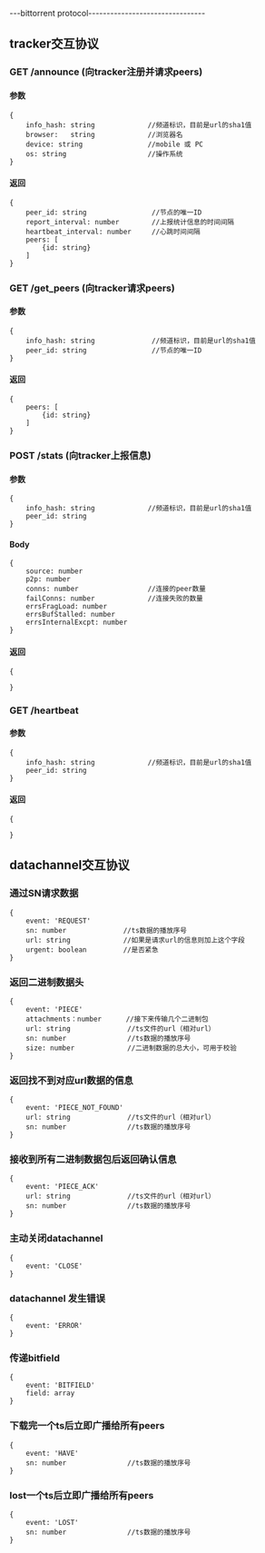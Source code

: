 ---bittorrent protocol--------------------------------

## tracker交互协议

### GET /announce (向tracker注册并请求peers)
#### 参数
```javastript
{  
    info_hash: string             //频道标识，目前是url的sha1值
    browser:   string             //浏览器名
    device: string                //mobile 或 PC
    os: string                    //操作系统                      
}
```
#### 返回
```javastript
{
    peer_id: string                //节点的唯一ID   
    report_interval: number        //上报统计信息的时间间隔 
    heartbeat_interval: number     //心跳时间间隔
    peers: [
        {id: string}                         
    ]
}
```

### GET /get_peers (向tracker请求peers)
#### 参数
```javastript
{  
    info_hash: string              //频道标识，目前是url的sha1值
    peer_id: string                //节点的唯一ID   
}
```
#### 返回
```javastript
{
    peers: [
        {id: string}                         
    ]
}
```

### POST /stats (向tracker上报信息)
#### 参数
```javastript
{  
    info_hash: string             //频道标识，目前是url的sha1值
    peer_id: string
}
```
#### Body
```javastript
{  
    source: number
    p2p: number
    conns: number                 //连接的peer数量
    failConns: number             //连接失败的数量
    errsFragLoad: number
    errsBufStalled: number
    errsInternalExcpt: number
}
```
#### 返回
```javastript
{
                         
}
```
### GET /heartbeat 
#### 参数
```javastript
{  
    info_hash: string             //频道标识，目前是url的sha1值
    peer_id: string
}
```
#### 返回
```javastript
{
                     
}
```

## datachannel交互协议


### 通过SN请求数据 
```javastript       
{
    event: 'REQUEST'   
    sn: number              //ts数据的播放序号
    url: string             //如果是请求url的信息则加上这个字段
    urgent: boolean         //是否紧急
}
```


### 返回二进制数据头
```javastript       
{
    event: 'PIECE'   
    attachments：number      //接下来传输几个二进制包
    url: string              //ts文件的url（相对url）
    sn: number               //ts数据的播放序号
    size: number             //二进制数据的总大小，可用于校验
}
```

### 返回找不到对应url数据的信息
```javastript       
{
    event: 'PIECE_NOT_FOUND'   
    url: string              //ts文件的url（相对url）
    sn: number               //ts数据的播放序号
}
```

### 接收到所有二进制数据包后返回确认信息
```javastript       
{
    event: 'PIECE_ACK'   
    url: string              //ts文件的url（相对url）
    sn: number               //ts数据的播放序号
}
```

### 主动关闭datachannel
```javastript    
{
    event: 'CLOSE' 
}
```

### datachannel 发生错误
```javastript       
{
    event: 'ERROR'  
}
```

### 传递bitfield
```javastript       
{
    event: 'BITFIELD'  
    field: array
}
```

### 下载完一个ts后立即广播给所有peers
```javastript       
{
    event: 'HAVE'  
    sn: number               //ts数据的播放序号
}
```

### lost一个ts后立即广播给所有peers
```javastript       
{
    event: 'LOST'  
    sn: number               //ts数据的播放序号
}
```